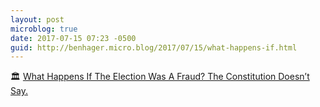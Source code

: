 ```yaml
---
layout: post
microblog: true
date: 2017-07-15 07:23 -0500
guid: http://benhager.micro.blog/2017/07/15/what-happens-if.html
---
```

🏛 [What Happens If The Election Was A Fraud? The Constitution Doesn’t Say.](https://fivethirtyeight.com/features/what-happens-if-the-election-was-a-fraud-the-constitution-doesnt-say/)
